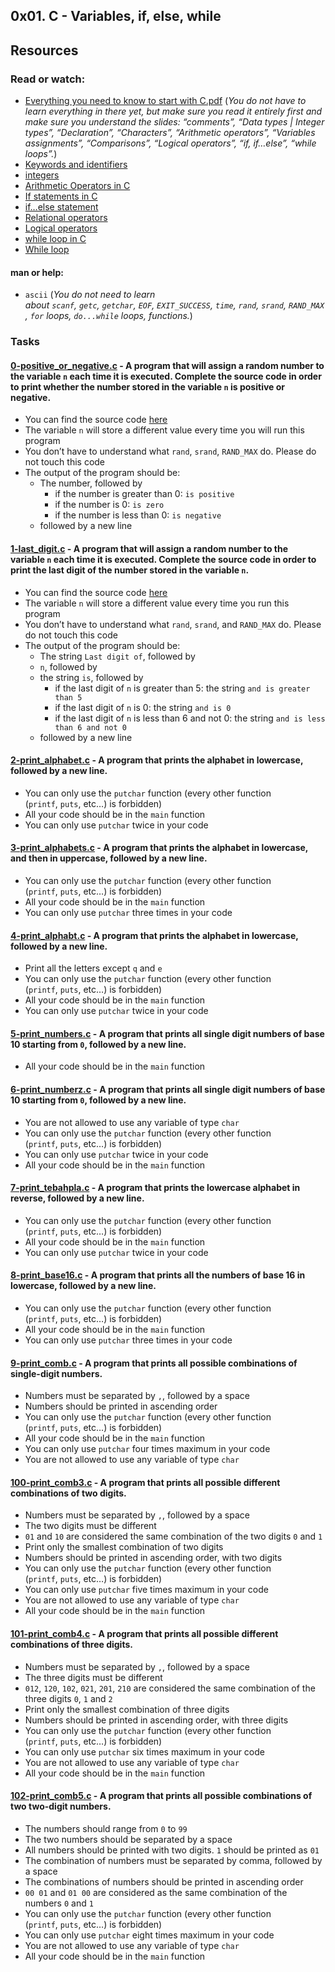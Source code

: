 ## 0x01. C - Variables, if, else, while

## Resources

### Read or watch:

- [Everything you need to know to start with C.pdf](https://s3.amazonaws.com/alx-intranet.hbtn.io/uploads/misc/2022/4/e0ccf91eec6b977a9e00ed384dc285df9c2772e3.pdf?X-Amz-Algorithm=AWS4-HMAC-SHA256&X-Amz-Credential=AKIARDDGGGOUSBVO6H7D%2F20230908%2Fus-east-1%2Fs3%2Faws4_request&X-Amz-Date=20230908T134108Z&X-Amz-Expires=86400&X-Amz-SignedHeaders=host&X-Amz-Signature=80b00345ab276af5c5d5c5ecd2af5e9ac989a2ed7a65bff5af65879f7e593795) (_You do not have to learn everything in there yet, but make sure you read it entirely first and make sure you understand the slides: “comments”, “Data types | Integer types”, “Declaration”, “Characters”, “Arithmetic operators”, “Variables assignments”, “Comparisons”, “Logical operators”, “if, if…else”, “while loops”._)
- [Keywords and identifiers](https://publications.gbdirect.co.uk//c_book/chapter2/keywords_and_identifiers.html)
- [integers](https://publications.gbdirect.co.uk//c_book/chapter2/integral_types.html)
- [Arithmetic Operators in C](https://www.tutorialspoint.com/cprogramming/c_arithmetic_operators.htm)
- [If statements in C](https://www.cprogramming.com/tutorial/c/lesson2.html)
- [if…else statement](https://www.tutorialspoint.com/cprogramming/if_else_statement_in_c.htm)
- [Relational operators](https://www.tutorialspoint.com/cprogramming/c_relational_operators.htm)
- [Logical operators](https://www.fresh2refresh.com/c-programming/c-operators-expressions/c-logical-operators/)
- [while loop in C](https://www.tutorialspoint.com/cprogramming/c_while_loop.htm)
- [While loop](https://www.youtube.com/watch?v=Ju1LYO9pkaI)

#### man or help:

- `ascii` (_You do not need to learn about `scanf`, `getc`, `getchar`, `EOF`, `EXIT_SUCCESS`, `time`, `rand`, `srand`, `RAND_MAX`, `for` loops, `do...while` loops, functions._)

### Tasks

#### [0-positive_or_negative.c](https://github.com/Jerdah/alx-low_level_programming/blob/master/0x01-variables_if_else_while/0-positive_or_negative.c) - A program that will assign a random number to the variable `n` each time it is executed. Complete the source code in order to print whether the number stored in the variable `n` is positive or negative.

- You can find the source code [here](https://intranet.alxswe.com/rltoken/Dg4SuuP8gvRYnE54wktySg "here")
- The variable `n` will store a different value every time you will run this program
- You don’t have to understand what `rand`, `srand`, `RAND_MAX` do. Please do not touch this code
- The output of the program should be:
    - The number, followed by
        - if the number is greater than 0: `is positive`
        - if the number is 0: `is zero`
        - if the number is less than 0: `is negative`
    - followed by a new line

#### [1-last_digit.c](https://github.com/Jerdah/alx-low_level_programming/blob/master/0x01-variables_if_else_while/1-last_digit.c) - A program that will assign a random number to the variable `n` each time it is executed. Complete the source code in order to print the last digit of the number stored in the variable `n`.

- You can find the source code [here](https://intranet.alxswe.com/rltoken/rud8wr5x6VWeahUtd5P14A "here")
- The variable `n` will store a different value every time you run this program
- You don’t have to understand what `rand`, `srand`, and `RAND_MAX` do. Please do not touch this code
- The output of the program should be:
    - The string `Last digit of`, followed by
    - `n`, followed by
    - the string `is`, followed by
        - if the last digit of `n` is greater than 5: the string `and is greater than 5`
        - if the last digit of `n` is 0: the string `and is 0`
        - if the last digit of `n` is less than 6 and not 0: the string `and is less than 6 and not 0`
    - followed by a new line

#### [2-print_alphabet.c](https://github.com/Jerdah/alx-low_level_programming/blob/master/0x01-variables_if_else_while/2-print_alphabet.c) - A program that prints the alphabet in lowercase, followed by a new line.

- You can only use the `putchar` function (every other function (`printf`, `puts`, etc…) is forbidden)
- All your code should be in the `main` function
- You can only use `putchar` twice in your code

#### [3-print_alphabets.c](https://github.com/Jerdah/alx-low_level_programming/blob/master/0x01-variables_if_else_while/3-print_alphabets.c) - A program that prints the alphabet in lowercase, and then in uppercase, followed by a new line.

- You can only use the `putchar` function (every other function (`printf`, `puts`, etc…) is forbidden)
- All your code should be in the `main` function
- You can only use `putchar` three times in your code

#### [4-print_alphabt.c](https://github.com/Jerdah/alx-low_level_programming/blob/master/0x01-variables_if_else_while/4-print_alphabt.c) - A program that prints the alphabet in lowercase, followed by a new line.

- Print all the letters except `q` and `e`
- You can only use the `putchar` function (every other function (`printf`, `puts`, etc…) is forbidden)
- All your code should be in the `main` function
- You can only use `putchar` twice in your code

#### [5-print_numbers.c](https://github.com/Jerdah/alx-low_level_programming/blob/master/0x01-variables_if_else_while/5-print_numbers.c) - A program that prints all single digit numbers of base 10 starting from `0`, followed by a new line.

- All your code should be in the `main` function

#### [6-print_numberz.c](https://github.com/Jerdah/alx-low_level_programming/blob/master/0x01-variables_if_else_while/6-print_numberz.c) - A program that prints all single digit numbers of base 10 starting from `0`, followed by a new line.

- You are not allowed to use any variable of type `char`
- You can only use the `putchar` function (every other function (`printf`, `puts`, etc…) is forbidden)
- You can only use `putchar` twice in your code
- All your code should be in the `main` function

#### [7-print_tebahpla.c](https://github.com/Jerdah/alx-low_level_programming/blob/master/0x01-variables_if_else_while/7-print_tebahpla.c) - A program that prints the lowercase alphabet in reverse, followed by a new line.

- You can only use the `putchar` function (every other function (`printf`, `puts`, etc…) is forbidden)
- All your code should be in the `main` function
- You can only use `putchar` twice in your code

#### [8-print_base16.c](https://github.com/Jerdah/alx-low_level_programming/blob/master/0x01-variables_if_else_while/8-print_base16.c) - A program that prints all the numbers of base 16 in lowercase, followed by a new line.

- You can only use the `putchar` function (every other function (`printf`, `puts`, etc…) is forbidden)
- All your code should be in the `main` function
- You can only use `putchar` three times in your code

#### [9-print_comb.c](https://github.com/Jerdah/alx-low_level_programming/blob/master/0x01-variables_if_else_while/9-print_comb.c) - A program that prints all possible combinations of single-digit numbers.

- Numbers must be separated by `,`, followed by a space
- Numbers should be printed in ascending order
- You can only use the `putchar` function (every other function (`printf`, `puts`, etc…) is forbidden)
- All your code should be in the `main` function
- You can only use `putchar` four times maximum in your code
- You are not allowed to use any variable of type `char`

#### [100-print_comb3.c](https://github.com/Jerdah/alx-low_level_programming/blob/master/0x01-variables_if_else_while/100-print_comb3.c) - A program that prints all possible different combinations of two digits.

- Numbers must be separated by `,`, followed by a space
- The two digits must be different
- `01` and `10` are considered the same combination of the two digits `0` and `1`
- Print only the smallest combination of two digits
- Numbers should be printed in ascending order, with two digits
- You can only use the `putchar` function (every other function (`printf`, `puts`, etc…) is forbidden)
- You can only use `putchar` five times maximum in your code
- You are not allowed to use any variable of type `char`
- All your code should be in the `main` function

#### [101-print_comb4.c](https://github.com/Jerdah/alx-low_level_programming/blob/master/0x01-variables_if_else_while/101-print_comb4.c) - A program that prints all possible different combinations of three digits.

- Numbers must be separated by `,`, followed by a space
- The three digits must be different
- `012`, `120`, `102`, `021`, `201`, `210` are considered the same combination of the three digits `0`, `1` and `2`
- Print only the smallest combination of three digits
- Numbers should be printed in ascending order, with three digits
- You can only use the `putchar` function (every other function (`printf`, `puts`, etc…) is forbidden)
- You can only use `putchar` six times maximum in your code
- You are not allowed to use any variable of type `char`
- All your code should be in the `main` function

#### [102-print_comb5.c](https://github.com/Jerdah/alx-low_level_programming/blob/master/0x01-variables_if_else_while/102-print_comb5.c) - A program that prints all possible combinations of two two-digit numbers.

- The numbers should range from `0` to `99`
- The two numbers should be separated by a space
- All numbers should be printed with two digits. `1` should be printed as `01`
- The combination of numbers must be separated by comma, followed by a space
- The combinations of numbers should be printed in ascending order
- `00 01` and `01 00` are considered as the same combination of the numbers `0` and `1`
- You can only use the `putchar` function (every other function (`printf`, `puts`, etc…) is forbidden)
- You can only use `putchar` eight times maximum in your code
- You are not allowed to use any variable of type `char`
- All your code should be in the `main` function

